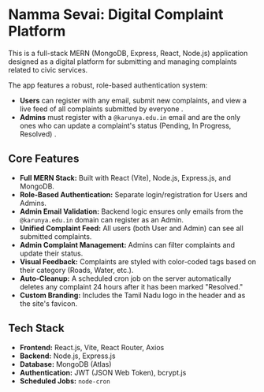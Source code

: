 # Namma Sevai: Digital Complaint Platform   

This is a full-stack MERN (MongoDB, Express, React, Node.js) application designed as a digital platform for submitting and managing complaints related to civic services.

The app features a robust, role-based authentication system:
* **Users** can register with any email, submit new complaints, and view a live feed of all complaints submitted by everyone . 
* **Admins** must register with a   `@karunya.edu.in` email and are the only ones who can update a complaint's status (Pending, In Progress, Resolved)  .

## Core Features

* **Full MERN Stack:** Built with React (Vite), Node.js, Express.js, and MongoDB.
* **Role-Based Authentication:** Separate login/registration for Users and Admins.
* **Admin Email Validation:** Backend logic ensures only emails from the `@karunya.edu.in` domain can register as an Admin.
* **Unified Complaint Feed:** All users (both User and Admin) can see all submitted complaints.
* **Admin Complaint Management:** Admins can filter complaints and update their status.
* **Visual Feedback:** Complaints are styled with color-coded tags based on their category (Roads, Water, etc.).
* **Auto-Cleanup:** A scheduled cron job on the server automatically deletes any complaint 24 hours after it has been marked "Resolved."
* **Custom Branding:** Includes the Tamil Nadu logo in the header and as the site's favicon.

## Tech Stack

* **Frontend:** React.js, Vite, React Router, Axios
* **Backend:** Node.js, Express.js
* **Database:** MongoDB (Atlas)
* **Authentication:** JWT (JSON Web Token), bcrypt.js
* **Scheduled Jobs:** `node-cron`

